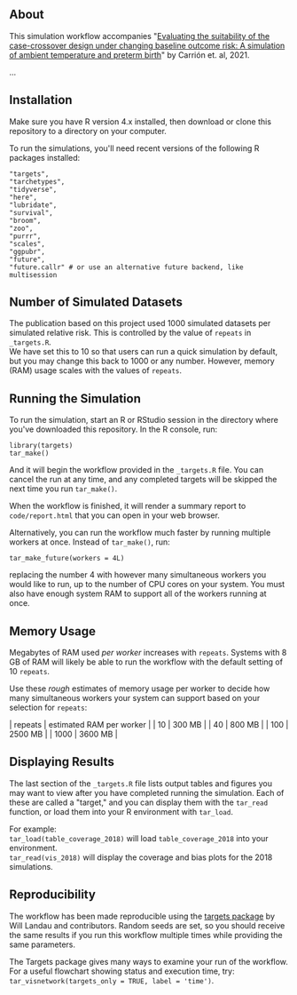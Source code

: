 ## About

This simulation workflow accompanies "[Evaluating the suitability of the case-crossover design under changing baseline outcome risk: A simulation of ambient temperature and preterm birth](https://doi.org/10.1101/2021.02.17.21251948)" by Carrión et. al, 2021.

...

## Installation

Make sure you have R version 4.x installed, then download or clone this repository to a directory on your computer. 

To run the simulations, you'll need recent versions of the following R packages installed:  

    "targets",
    "tarchetypes",
    "tidyverse",
    "here",
    "lubridate",
    "survival",
    "broom",
    "zoo",
    "purrr",
    "scales",
    "ggpubr",
    "future",
    "future.callr" # or use an alternative future backend, like multisession
  
    
## Number of Simulated Datasets    
    
The publication based on this project used 1000 simulated datasets per simulated relative risk. This is controlled by the value of `repeats` in `_targets.R`.  
We have set this to 10 so that users can run a quick simulation by default, but you may change this back to 1000 or any number. However, memory (RAM) usage scales with the values of `repeats`. 

## Running the Simulation    
    
To run the simulation, start an R or RStudio session in the directory where you've downloaded this repository. In the R console, run:

    library(targets)
    tar_make()
    
And it will begin the workflow provided in the `_targets.R` file. You can cancel the run at any time, and any completed targets will be skipped the next time you run `tar_make()`. 

When the workflow is finished, it will render a summary report to `code/report.html` that you can open in your web browser.  

Alternatively, you can run the workflow much faster by running multiple workers at once. Instead of `tar_make()`, run:     
    
    tar_make_future(workers = 4L)
    
replacing the number 4 with however many simultaneous workers you would like to run, up to the number of CPU cores on your system. You must also have enough system RAM to support all of the workers running at once.  

## Memory Usage

Megabytes of RAM used *per worker* increases with `repeats`. Systems with 8 GB of RAM will likely be able to run the workflow with the default setting of 10 `repeats`.  

Use these *rough* estimates of memory usage per worker to decide how many simultaneous workers your system can support based on your selection for `repeats`:  

| repeats | estimated RAM per worker |
| 10 | 300 MB | 
| 40 | 800 MB | 
| 100 | 2500 MB | 
| 1000 | 3600 MB | 

## Displaying Results

The last section of the `_targets.R` file lists output tables and figures you may want to view after you have completed running the simulation. Each of these are called a "target," and you can display them with the `tar_read` function, or load them into your R environment with `tar_load`.  

For example:  
`tar_load(table_coverage_2018)` will load `table_coverage_2018` into your environment.  
`tar_read(vis_2018)` will display the coverage and bias plots for the 2018 simulations.  

## Reproducibility

The workflow has been made reproducible using the [targets package](https://github.com/ropensci/targets) by Will Landau and contributors. Random seeds are set, so you should receive the same results if you run this workflow multiple times while providing the same parameters.  

The Targets package gives many ways to examine your run of the workflow. For a useful flowchart showing status and execution time, try: `tar_visnetwork(targets_only = TRUE, label = 'time')`.
